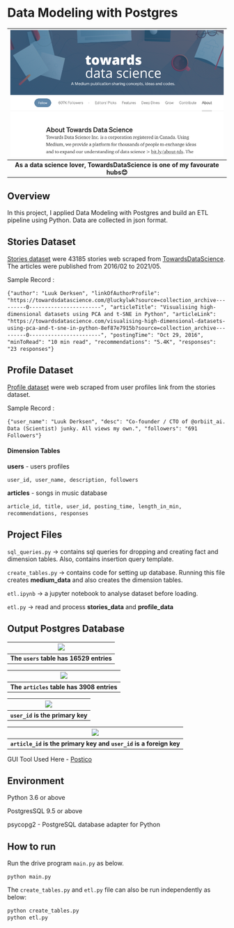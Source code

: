 
# Data Modeling with Postgres
|![](images/tds.png)|
|:--:|
|<b>As a data science lover, TowardsDataScience is one of my favourate hubs:blush:</b>|

## **Overview**
In this project, I applied Data Modeling with Postgres and build an ETL pipeline using Python. Data are collected in json format.


## **Stories Dataset**
[Stories dataset](https://github.com/xxionias/webscraping/tree/master/mediumstories) were 43185 stories web scraped from [TowardsDataScience](http://towardsdatascience.com). The articles were published from 2016/02 to 2021/05.

Sample Record :
```
{"author": "Luuk Derksen", "linkOfAuthorProfile": "https://towardsdatascience.com/@luckylwk?source=collection_archive---------0-----------------------", "articleTitle": "Visualising high-dimensional datasets using PCA and t-SNE in Python", "articleLink": "https://towardsdatascience.com/visualising-high-dimensional-datasets-using-pca-and-t-sne-in-python-8ef87e7915b?source=collection_archive---------0-----------------------", "postingTime": "Oct 29, 2016", "minToRead": "10 min read", "recommendations": "5.4K", "responses": "23 responses"}
```

## **Profile Dataset**
[Profile dataset](https://github.com/xxionias/webscraping/tree/master/mediumprofile) were web scraped from user profiles link from the stories dataset.

Sample Record :
```
{"user_name": "Luuk Derksen", "desc": "Co-founder / CTO of @orbiit_ai. Data (Scientist) junky. All views my own.", "followers": "691 Followers"}
```


#### Dimension Tables
**users**  - users profiles
```
user_id, user_name, description, followers
```
**articles**  - songs in music database
```
article_id, title, user_id, posting_time, length_in_min, recommendations, responses
```


## Project Files

```sql_queries.py``` -> contains sql queries for dropping and creating fact and dimension tables. Also, contains insertion query template.

```create_tables.py``` -> contains code for setting up database. Running this file creates **medium_data** and also creates the dimension tables.

```etl.ipynb``` -> a jupyter notebook to analyse dataset before loading. 

```etl.py``` -> read and process **stories_data** and **profile_data**

## Output Postgres Database  
| ![](images/users_sample.png) |
|:--:|
| <b>The `users` table has 16529 entries</b> |

| ![](images/articles_sample.png) |
|:--:|
| <b>The `articles` table has 3908 entries</b> |

| ![](images/users_type.png) |
|:--:|
| <b>`user_id` is the primary key</b> |

| ![](images/articles_type.png) |
|:--:|
| <b>`article_id` is the primary key and `user_id` is a foreign key</b> |


GUI Tool Used Here - [Postico](https://eggerapps.at/postico/)

## Environment 
Python 3.6 or above

PostgresSQL 9.5 or above

psycopg2 - PostgreSQL database adapter for Python


## How to run

Run the drive program ```main.py``` as below.
```
python main.py
``` 

The ```create_tables.py``` and ```etl.py``` file can also be run independently as below:
```
python create_tables.py 
python etl.py 
```
